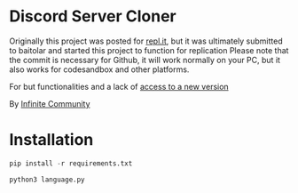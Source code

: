 # Discord Server Cloner
Originally this project was posted for [repl.it](https://repl.it/@joaokristani/Discord-server-clone), but it was ultimately submitted to baitolar and started this project to function for replication
Please note that the commit is necessary for Github, it will work normally on your PC, but it also works for codesandbox and other platforms.

For but functionalities and a lack of [access to a new version](https://github.com/joaokristani/Discord-Server-Cloner-2x)

By [Infinite Community](https://discord.gg/infinite-community-1014921352500756500)
# Installation

```python
pip install -r requirements.txt
```
```python
python3 language.py
```


